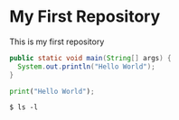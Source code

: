 # My First Repository

This is my first repository

```java
public static void main(String[] args) {
  System.out.println("Hello World");
}
```

```python
print("Hello World");
```

```ssh
$ ls -l 
```